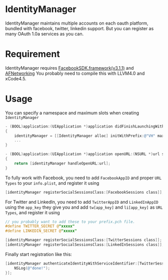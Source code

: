 IdentityManager
===============

IdentityManager maintains multiple accounts on each oauth platform, bundled with facebook, twitter, linkedin support. But you can register as many OAuth 1.0a services as you can.

Requirement
===========

IdentityManager requires [FacebookSDK.framework(v3.1.1)](https://github.com/b051/FacebookSDK.framework) and [AFNetworking](https://github.com/AFNetworking/AFNetworking)
You probably need to compile this with LLVM4.0 and xCode4.5.

Usage
=====

You can specify a namespace and maximum slots when creating `IdentityManager`

```objective-c
- (BOOL)application:(UIApplication *)application didFinishLaunchingWithOptions:(NSDictionary *)launchOptions
{
	identityManager = [[IdentityManager alloc] initWithPrefix:@"VH" maximumUserSlots:7];
	...
}

- (BOOL)application:(UIApplication *)application openURL:(NSURL *)url sourceApplication:(NSString *)sourceApplication annotation:(id)annotation
{
	return [identityManager handleOpenURL:url];
}
```

To fully work with Facebook, you need to add `FacebookAppID` and proper `URL Types` to your `info.plist`, and register it using

```objective-c
[identityManager registerSocialSessionsClass:[FacebookSessions class]];
```

For Twitter and LinkedIn, you need to add `TwitterAppID` and `LinkedInAppID` using the `app_key` they give you and add `tw[app_key]` and `li[app_key]` as `URL Types`, and register it using

```objective-c
// you probably want to add these to your prefix.pch file.
#define TWITTER_SECRET @"xxxxx"
#define LINKEDIN_SECRET @"xxxxx"

[identityManager registerSocialSessionsClass:[TwitterSessions class]];    
[identityManager registerSocialSessionsClass:[LinkedInSessions class]];
```
                          
Finally start registration like this:

```objective-c
[identityManager authenticateIdentityWithServiceIdentifier:[TwitterSessions socialIdentifier] completion:^(BOOL success) {
	NSLog(@"done!");
}];
```